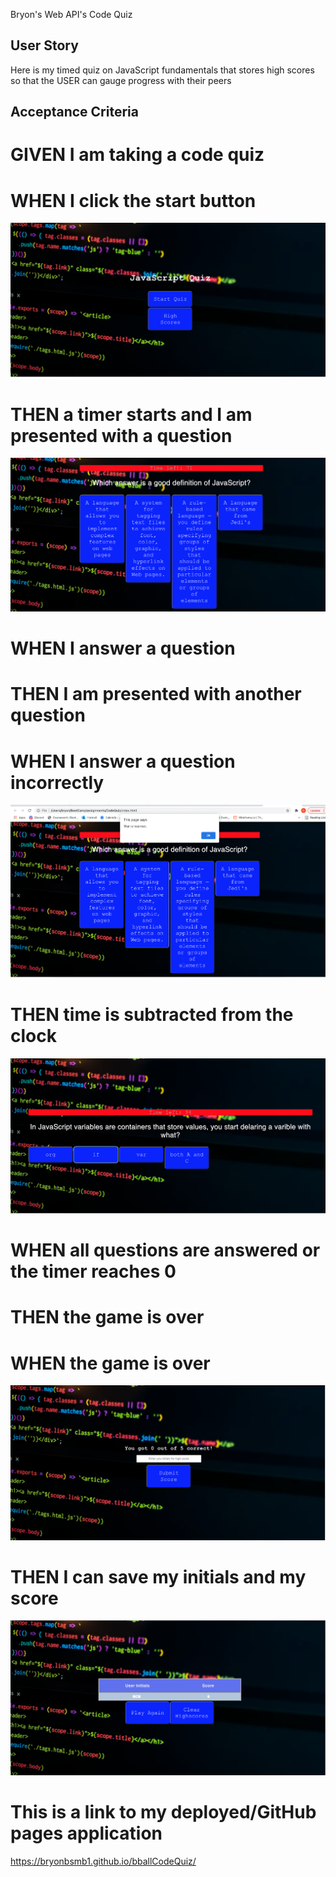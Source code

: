 Bryon's Web API's Code Quiz

## User Story

Here is my timed quiz on JavaScript fundamentals that stores high scores so that the USER can gauge progress with their peers

## Acceptance Criteria

# GIVEN I am taking a code quiz

# WHEN I click the start button

![""](./src/criteria1.png)

# THEN a timer starts and I am presented with a question

![""](./src/criteria2.png)

# WHEN I answer a question

# THEN I am presented with another question

# WHEN I answer a question incorrectly

![""](./src/criteria3.png)

# THEN time is subtracted from the clock

![""](./src/criteria4.png)

# WHEN all questions are answered or the timer reaches 0

# THEN the game is over

# WHEN the game is over

![""](./src/criteria5.png)

# THEN I can save my initials and my score

![""](./src/criteria6.png)

# This is a link to my deployed/GitHub pages application

https://bryonbsmb1.github.io/bballCodeQuiz/

